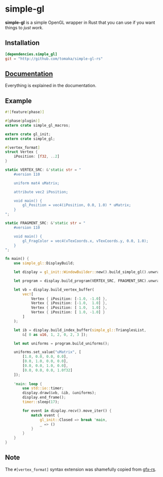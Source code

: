 # simple-gl

**simple-gl** is a simple OpenGL wrapper in Rust that you can use if you want things to *just work*.

## Installation

```toml
[dependencies.simple_gl]
git = "http://github.com/tomaka/simple-gl-rs"
```

## [Documentation](http://rust-ci.org/tomaka/simple-gl-rs/doc/simple_gl/index.html)

Everything is explained in the documentation.

## Example

```rust
#![feature(phase)]

#[phase(plugin)]
extern crate simple_gl_macros;

extern crate gl_init;
extern crate simple_gl;

#[vertex_format]
struct Vertex {
    iPosition: [f32, ..2]
}

static VERTEX_SRC: &'static str = "
    #version 110

    uniform mat4 uMatrix;

    attribute vec2 iPosition;

    void main() {
        gl_Position = vec4(iPosition, 0.0, 1.0) * uMatrix;
    }
";

static FRAGMENT_SRC: &'static str = "
    #version 110

    void main() {
        gl_FragColor = vec4(vTexCoords.x, vTexCoords.y, 0.0, 1.0);
    }
";

fn main() {
    use simple_gl::DisplayBuild;

    let display = gl_init::WindowBuilder::new().build_simple_gl().unwrap();

    let program = display.build_program(VERTEX_SRC, FRAGMENT_SRC).unwrap();

    let vb = display.build_vertex_buffer(
        vec![
            Vertex { iPosition: [-1.0, -1.0] },
            Vertex { iPosition: [-1.0,  1.0] },
            Vertex { iPosition: [ 1.0,  1.0] },
            Vertex { iPosition: [ 1.0, -1.0] }
        ]
    );

    let ib = display.build_index_buffer(simple_gl::TrianglesList,
        &[ 0 as u16, 1, 2, 0, 2, 3 ]);

    let mut uniforms = program.build_uniforms();

    uniforms.set_value("uMatrix", [
        [1.0, 0.0, 0.0, 0.0],
        [0.0, 1.0, 0.0, 0.0],
        [0.0, 0.0, 1.0, 0.0],
        [0.0, 0.0, 0.0, 1.0f32]
    ]);
    
    'main: loop {
        use std::io::timer;
        display.draw(&vb, &ib, &uniforms);
        display.end_frame();
        timer::sleep(17);

        for event in display.recv().move_iter() {
            match event {
                gl_init::Closed => break 'main,
                _ => ()
            }
        }
    }
}
```

## Note

The `#[vertex_format]` syntax extension was shamefully copied from [gfx-rs](https://github.com/gfx-rs/gfx-rs).
